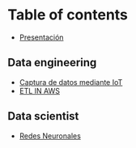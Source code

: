 # Table of contents

* [Presentación](README.md)

## Data engineering

* [Captura de datos mediante IoT](data-engineering/captura-de-datos-mediante-iot.md)
* [ETL IN AWS](data-engineering/etl-in-aws.md)

## Data scientist

* [Redes Neuronales](data-scientist/redes-neuronales.md)
